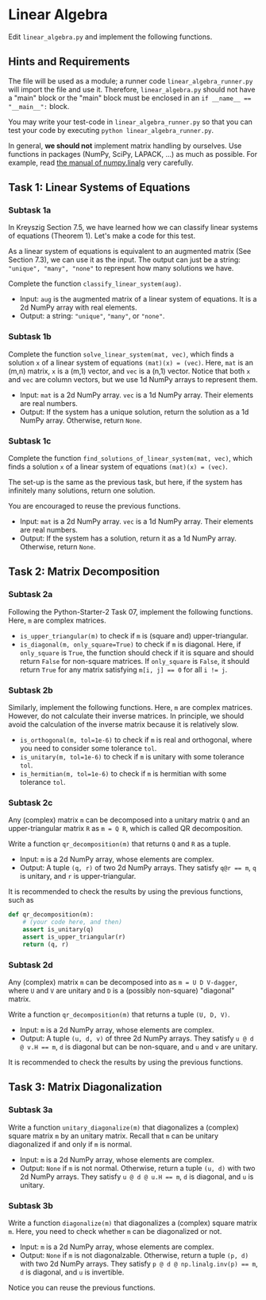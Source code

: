 # Linear Algebra

Edit `linear_algebra.py` and implement the following functions.

## Hints and Requirements

The file will be used as a module; a runner code `linear_algebra_runner.py` will import the file and use it.
Therefore, `linear_algebra.py` should not have a "main" block or the "main" block must be enclosed in an `if __name__ == "__main__":` block.

You may write your test-code in `linear_algebra_runner.py` so that you can test your code by executing `python linear_algebra_runner.py`.

In general, **we should not** implement matrix handling by ourselves.
Use functions in packages (NumPy, SciPy, LAPACK, ...) as much as possible.
For example, read [the manual of numpy.linalg](https://numpy.org/doc/stable/reference/routines.linalg.html) very carefully.

## Task 1: Linear Systems of Equations

### Subtask 1a

In Kreyszig Section 7.5, we have learned how we can classify linear systems of equations (Theorem 1).
Let's make a code for this test.

As a linear system of equations is equivalent to an augmented matrix (See Section 7.3), we can use it as the input.
The output can just be a string: `"unique", "many", "none"` to represent how many solutions we have.

Complete the function `classify_linear_system(aug)`.

- Input: `aug` is the augmented matrix of a linear system of equations. It is a 2d NumPy array with real elements.
- Output: a string: `"unique"`, `"many"`, or `"none"`.

### Subtask 1b

Complete the function `solve_linear_system(mat, vec)`, which finds a solution `x` of a linear system of equations `(mat)(x) = (vec)`.
Here, `mat` is an (m,n) matrix, `x` is a (m,1) vector, and `vec` is a (n,1) vector. Notice that both `x` and `vec` are column vectors, but we use 1d NumPy arrays to represent them.

- Input: `mat` is a 2d NumPy array. `vec` is a 1d NumPy array. Their elements are real numbers.
- Output: If the system has a unique solution, return the solution as a 1d NumPy array. Otherwise, return `None`.

### Subtask 1c

Complete the function `find_solutions_of_linear_system(mat, vec)`, which finds a solution `x` of a linear system of equations `(mat)(x) = (vec)`.

The set-up is the same as the previous task, but here, if the system has infinitely many solutions, return one solution.

You are encouraged to reuse the previous functions.

- Input: `mat` is a 2d NumPy array. `vec` is a 1d NumPy array. Their elements are real numbers.
- Output: If the system has a solution, return it as a 1d NumPy array. Otherwise, return `None`.

## Task 2: Matrix Decomposition

### Subtask 2a

Following the Python-Starter-2 Task 07, implement the following functions. Here, `m` are complex matrices.

- `is_upper_triangular(m)` to check if `m` is (square and) upper-triangular.
- `is_diagonal(m, only_square=True)` to check if `m` is diagonal. Here, if `only_square` is `True`, the function should check if it is square and should return `False` for non-square matrices. If `only_square` is `False`, it should return `True` for any matrix satisfying `m[i, j] == 0` for all `i != j`.

### Subtask 2b

Similarly, implement the following functions. Here, `m` are complex matrices. However, do not calculate their inverse matrices. In principle, we should avoid the calculation of the inverse matrix because it is relatively slow.

- `is_orthogonal(m, tol=1e-6)` to check if `m` is real and orthogonal, where you need to consider some tolerance `tol`.
- `is_unitary(m, tol=1e-6)` to check if `m` is unitary with some tolerance `tol`.
- `is_hermitian(m, tol=1e-6)` to check if `m` is hermitian with some tolerance `tol`.

### Subtask 2c

Any (complex) matrix `m` can be decomposed into a unitary matrix `Q` and an upper-triangular matrix `R` as `m = Q R`, which is called QR decomposition.

Write a function `qr_decomposition(m)` that returns `Q` and `R` as a tuple.

- Input: `m` is a 2d NumPy array, whose elements are complex.
- Output: A tuple `(q, r)` of two 2d NumPy arrays. They satisfy `q@r == m`, `q` is unitary, and `r` is upper-triangular.

It is recommended to check the results by using the previous functions, such as

```python
def qr_decomposition(m):
    # (your code here, and then)
    assert is_unitary(q)
    assert is_upper_triangular(r)
    return (q, r)
```

### Subtask 2d

Any (complex) matrix `m` can be decomposed into as `m = U D V-dagger`, where `U` and `V` are unitary and `D` is a (possibly non-square) "diagonal" matrix.

Write a function `qr_decomposition(m)` that returns a tuple `(U, D, V)`.

- Input: `m` is a 2d NumPy array, whose elements are complex.
- Output: A tuple `(u, d, v)` of three 2d NumPy arrays. They satisfy `u @ d @ v.H == m`, `d` is diagonal but can be non-square, and `u` and `v` are unitary.

It is recommended to check the results by using the previous functions.

## Task 3: Matrix Diagonalization

### Subtask 3a

Write a function `unitary_diagonalize(m)` that diagonalizes a (complex) square matrix `m` by an unitary matrix.
Recall that `m` can be unitary diagonalized if and only if `m` is normal.

- Input: `m` is a 2d NumPy array, whose elements are complex.
- Output: `None` if `m` is not normal. Otherwise, return a tuple `(u, d)` with two 2d NumPy arrays. They satisfy `u @ d @ u.H == m`, `d` is diagonal, and `u` is unitary.

### Subtask 3b

Write a function `diagonalize(m)` that diagonalizes a (complex) square matrix `m`.
Here, you need to check whether `m` can be diagonalized or not.

- Input: `m` is a 2d NumPy array, whose elements are complex.
- Output: `None` if `m` is not diagonalzable. Otherwise, return a tuple `(p, d)` with two 2d NumPy arrays. They satisfy `p @ d @ np.linalg.inv(p) == m`, `d` is diagonal, and `u` is invertible.

Notice you can reuse the previous functions.
